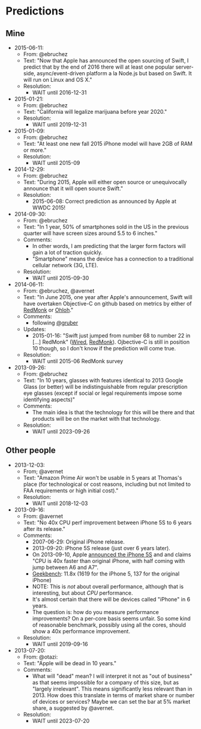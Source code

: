# Predictions

## Mine

- 2015-06-11:
    - From: @ebruchez
    - Text: "Now that Apple has announced the open sourcing of Swift, I predict that by the end of 2016 there will at least one popular server-side, async/event-driven platform a la Node.js but based on Swift. It will run on Linux and OS X."
    - Resolution:
        - WAIT until 2016-12-31
- 2015-01-21:
    - From: @ebruchez
    - Text: "California will legalize marijuana before year 2020."
    - Resolution:
        - WAIT until 2019-12-31
- 2015-01-09:
    - From: @ebruchez
    - Text: "At least one new fall 2015 iPhone model will have 2GB of RAM or more."
    - Resolution:
        - WAIT until 2015-09
- 2014-12-29:
    - From: @ebruchez
    - Text: "During 2015, Apple will either open source or unequivocally announce that it will open source Swift."
    - Resolution:
        - 2015-06-08: Correct prediction as announced by Apple at WWDC 2015!
- 2014-09-30:
    - From: @ebruchez
    - Text: "In 1 year, 50% of smartphones sold in the US in the previous quarter will have screen sizes around 5.5 to 6 inches."
    - Comments:
        - In other words, I am predicting that the larger form factors will gain a lot of traction quickly.
        - "Smartphone" means the device has a connection to a traditional cellular network (3G, LTE).
    - Resolution:
        - WAIT until 2015-09-30
- 2014-06-11:
    - From: @ebruchez, @avernet
    - Text: "In June 2015, one year after Apple's announcement, Swift will have overtaken Objective-C on github based on metrics by either of [RedMonk](http://redmonk.com/sogrady/category/programming-languages/) or [Ohloh](https://www.ohloh.net/languages/compare)."
    - Comments:
        - following [@gruber](http://daringfireball.net/linked/2014/06/11/hillegass-objc)
    - Updates:
	    - 2015-01-16: "Swift just jumped from number 68 to number 22 in […] RedMonk" ([Wired](http://www.wired.com/2015/01/redmonk-swift/), [RedMonk](http://redmonk.com/sogrady/2015/01/14/language-rankings-1-15/)). Ojbective-C is still in position 10 though, so I don't know if the prediction will come true.
    - Resolution:
        - WAIT until 2015-06 RedMonk survey
- 2013-09-26:
    - From: @ebruchez
    - Text: "In 10 years, glasses with features identical to 2013 Google Glass (or better) will be indistinguishable from regular prescription eye glasses (except if social or legal requirements impose some identifying aspects)"
    - Comments:
	    - The main idea is that the technology for this will be there and that products will be on the market with that technology.
    - Resolution:
        - WAIT until 2023-09-26

## Other people

- 2013-12-03:
    - From; @avernet
    - Text: "Amazon Prime Air won't be usable in 5 years at Thomas's place (for technological or cost reasons, including but not limited to FAA requirements or high initial cost)."
    - Resolution:
        - WAIT until 2018-12-03
- 2013-09-16:
    - From: @avernet
    - Text: "No 40x CPU perf improvement between iPhone 5S to 6 years after its release."
    - Comments:
        - 2007-06-29: Original iPhone release.
        - 2013-09-20: iPhone 5S release (just over 6 years later).
        - On 2013-09-10, Apple [announced the iPhone 5S](http://www.macrumors.com/2013/09/10/live-coverage-of-apples-2013-iphone-media-event/) and and claims "CPU is 40x faster than original iPhone, with half coming with jump between A6 and A7".
        - [Geekbench](http://browser.primatelabs.com/ios-benchmarks): 11.8x (1619 for the iPhone 5, 137 for the original iPhone)
        - NOTE: This is *not* about overall performance, although that is interesting, but about *CPU* performance.
        - It's almost certain that there will be devices called "iPhone" in 6 years.
        - The question is: how do you measure performance improvements? On a per-core basis seems unfair. So some kind of reasonable benchmark, possibly using all the cores, should show a 40x performance improvement.
    - Resolution:
        - WAIT until 2019-09-16
- 2013-07-20:
    - From: @otazi:
    - Text: "Apple will be dead in 10 years."
    - Comments:
	    - What will "dead" mean? I will interpret it not as "out of business" as that seems impossible for a company of this size, but as "largely irrelevant". This means significantly less relevant than in 2013. How does this translate in terms of market share or number of devices or services? Maybe we can set the bar at 5% market share, a suggested by @avernet.
    - Resolution:
        - WAIT until 2023-07-20
